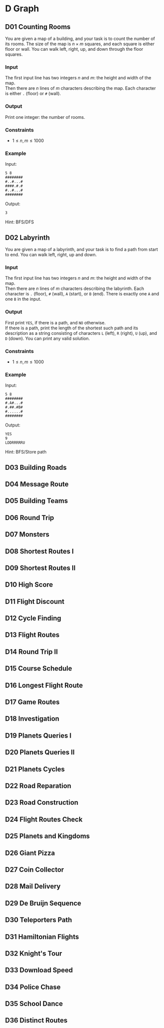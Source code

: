 # D Graph

## D01 Counting Rooms

You are given a map of a building, and your task is to count the number of its rooms. The size of the map is $n \times m$ squares, and each square is either floor or wall. You can walk left, right, up, and down through the floor squares.

### Input

The first input line has two integers $n$ and $m$: the height and width of the map.  
Then there are $n$ lines of $m$ characters describing the map. Each character is either `.` (floor) or `#` (wall).

### Output

Print one integer: the number of rooms.

### Constraints

- $1 \le n,m \le 1000$

### Example

Input:

```
5 8
########
#..#...#
####.#.#
#..#...#
########
```

Output:

```
3
```

Hint: BFS/DFS

## D02 Labyrinth

You are given a map of a labyrinth, and your task is to find a path from start to end. You can walk left, right, up and down.

### Input

The first input line has two integers $n$ and $m$: the height and width of the map.  
Then there are $n$ lines of $m$ characters describing the labyrinth. Each character is `.` (floor), `#` (wall), `A` (start), or `B` (end). There is exactly one `A` and one `B` in the input.

### Output

First print `YES`, if there is a path, and `NO` otherwise.  
If there is a path, print the length of the shortest such path and its description as a string consisting of characters `L` (left), `R` (right), `U` (up), and `D` (down). You can print any valid solution.

### Constraints

- $1 \le n,m \le 1000$

### Example

Input:

```
5 8
########
#.A#...#
#.##.#B#
#......#
########
```

Output:

```
YES
9
LDDRRRRRU
```

Hint: BFS/Store path

## D03 Building Roads

## D04 Message Route

## D05 Building Teams

## D06 Round Trip

## D07 Monsters

## D08 Shortest Routes I

## D09 Shortest Routes II

## D10 High Score

## D11 Flight Discount

## D12 Cycle Finding

## D13 Flight Routes

## D14 Round Trip II

## D15 Course Schedule

## D16 Longest Flight Route

## D17 Game Routes

## D18 Investigation

## D19 Planets Queries I

## D20 Planets Queries II

## D21 Planets Cycles

## D22 Road Reparation

## D23 Road Construction

## D24 Flight Routes Check

## D25 Planets and Kingdoms

## D26 Giant Pizza

## D27 Coin Collector

## D28 Mail Delivery

## D29 De Bruijn Sequence

## D30 Teleporters Path

## D31 Hamiltonian Flights

## D32 Knight's Tour

## D33 Download Speed

## D34 Police Chase

## D35 School Dance

## D36 Distinct Routes

